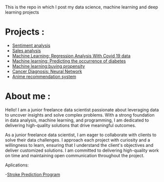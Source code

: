 
This is the repo in which I post my data science, machine learning and deep learning projects
# Projects :

 - [Sentiment analysis](https://github.com/SuloDS/Data-Science-Projects-English/blob/main/Sentiment%20Analysis.ipynb)
 - [Sales analysis](https://github.com/SuloDS/Data-Science-Projects-English/blob/main/Sales%20Analysis.ipynb)
 - [Machine Learning: Regression Analysis With Covid 19 data](https://github.com/SuloDS/Data-Science-Projects-English/blob/main/Machine%20Learning%20-%20Regression%20Analysis%20With%20Covid%2019%20data.ipynb)
 - [Machine learning: Predicting the occurrence of diabetes](https://github.com/SuloDS/Data-Science-Projects-English/blob/main/Machine%20learning%20-%20Predicting%20the%20occurrence%20of%20diabetes.ipynb)
 - [Machine learning:buying propensity](https://github.com/SuloDS/Data-Science-Projects-English/blob/main/Machine%20learning%20-%20buying%20propensity.ipynb)
 - [Cancer Diagnosis: Neural Network](https://github.com/SuloDS/Data-Science-Projects-English/blob/main/Cancer%20Diagnosis%20-%20Neural%20Network.ipynb)
 - [Anime recommendation system](https://github.com/SuloDS/Data-Science-Projects-English/blob/main/Anime%20recommendation%20system.ipynb)

 
 # About me :
 
Hello! I am a junior freelance data scientist passionate about leveraging data to uncover insights and solve complex problems. With a strong foundation in data analysis, machine learning, and programming, I am dedicated to delivering high-quality solutions that drive meaningful outcomes.

As a junior freelance data scientist, I am eager to collaborate with clients to solve their data challenges. I approach each project with curiosity and a willingness to learn, ensuring that I understand the client's objectives and deliver customized solutions. I am committed to delivering high-quality work on time and maintaining open communication throughout the project.

Aplications:


-[Stroke Prediction Program](https://sulods-diagnostico-avc.streamlit.app/)
